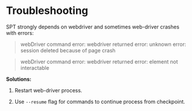 # Troubleshooting

SPT strongly depends on webdriver and sometimes web-driver crashes with errors:

> webDriver command error: webdriver returned error: unknown error: session deleted because of page crash

> webDriver command error: webdriver returned error: element not interactable

**Solutions:**

1. Restart web-driver process.

2. Use `--resume` flag for commands to continue process from checkpoint.
